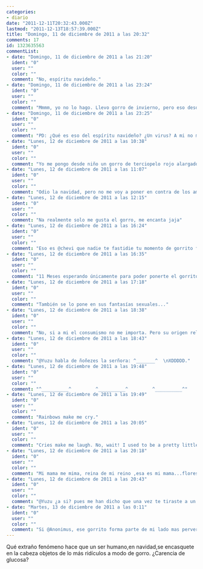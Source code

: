 ```yaml
---
categories:
- diario
date: "2011-12-11T20:32:43.000Z"
lastmod: "2011-12-13T18:57:39.000Z"
title: "Domingo, 11 de diciembre de 2011 a las 20:32"
comments: 17
id: 1323635563
commentList:
- date: "Domingo, 11 de diciembre de 2011 a las 21:20"
  ident: "0"
  user: ""
  color: ""
  comment: "No, espíritu navideño."
- date: "Domingo, 11 de diciembre de 2011 a las 23:24"
  ident: "0"
  user: ""
  color: ""
  comment: "Mmmm, yo no lo hago. Llevo gorro de invierno, pero eso desde hace un mes. Además, si quiero ponerme algo raro en la cabeza tengo muchos otros momentos perfectos para ello."
- date: "Domingo, 11 de diciembre de 2011 a las 23:25"
  ident: "0"
  user: ""
  color: ""
  comment: "PD: ¿Qué es eso del espíritu navideño? ¿Un virus? A mi no me lo peguéis ¬¬"
- date: "Lunes, 12 de diciembre de 2011 a las 10:38"
  ident: "0"
  user: ""
  color: ""
  comment: "Yo me pongo desde niño un gorro de terciopelo rojo alargado y acabado en punta, de la que cuelga un grueso ponpon blanco. El borde de abajo es similar al popon, tambien blanco, y en letras infantiles de purpurina verde se intuye que hace años ponia mi nombre. Y nadie me lo va a joder con sermones anticonsumisno; me encanta ponerme ese gorro durante toda la navidad, aunque casi no me entra..."
- date: "Lunes, 12 de diciembre de 2011 a las 11:07"
  ident: "0"
  user: ""
  color: ""
  comment: "Odio la navidad, pero no me voy a poner en contra de los amantes de ésta. Feliz Vani-Navi-Dad :)"
- date: "Lunes, 12 de diciembre de 2011 a las 12:15"
  ident: "0"
  user: ""
  color: ""
  comment: "Na realmente solo me gusta el gorro, me encanta jaja"
- date: "Lunes, 12 de diciembre de 2011 a las 16:24"
  ident: "0"
  user: ""
  color: ""
  comment: "Eso es @chevi que nadie te fastidie tu momento de gorrito feliz, aunque parezca una tontería realmente tu mensaje dice mas de lo que parece, que la gente les da por quejarse de la navidad, pero que se amarguen ellos si quieren, a los que les gusta que les dejen."
- date: "Lunes, 12 de diciembre de 2011 a las 16:35"
  ident: "0"
  user: ""
  color: ""
  comment: "11 Meses esperando únicamente para poder ponerte el gorrito..jajaja"
- date: "Lunes, 12 de diciembre de 2011 a las 17:18"
  ident: "0"
  user: ""
  color: ""
  comment: "También se lo pone en sus fantasías sexuales..."
- date: "Lunes, 12 de diciembre de 2011 a las 18:38"
  ident: "0"
  user: ""
  color: ""
  comment: "No, si a mi el consumismo no me importa. Pero su origen religioso sí, me repatea. Y ese espíritu buenrrollista de cómo nos queremos todos, cómo queremos a nuestra familia... bah, ñoñeces."
- date: "Lunes, 12 de diciembre de 2011 a las 18:43"
  ident: "0"
  user: ""
  color: ""
  comment: "@Yuzu habla de ñoñezes la serñora: ^_______^  \nXDDDDD."
- date: "Lunes, 12 de diciembre de 2011 a las 19:48"
  ident: "0"
  user: ""
  color: ""
  comment: "^__________^         ^__________^         ^__________^"
- date: "Lunes, 12 de diciembre de 2011 a las 19:49"
  ident: "0"
  user: ""
  color: ""
  comment: "Rainbows make me cry."
- date: "Lunes, 12 de diciembre de 2011 a las 20:05"
  ident: "0"
  user: ""
  color: ""
  comment: "Cries make me laugh. No, wait! I used to be a pretty little flower among pretty little flowers. Where\'s my mom?"
- date: "Lunes, 12 de diciembre de 2011 a las 20:18"
  ident: "0"
  user: ""
  color: ""
  comment: "Mi mama me mima, reina de mi reino ,esa es mi mama...flores mariposas arcoiris plastiliiiina..."
- date: "Lunes, 12 de diciembre de 2011 a las 20:43"
  ident: "0"
  user: ""
  color: ""
  comment: "@Yuzu ¿a si? pues me han dicho que una vez te tiraste a un caballo."
- date: "Martes, 13 de diciembre de 2011 a las 0:11"
  ident: "0"
  user: ""
  color: ""
  comment: "Si @Anonimus, ese gorrito forma parte de mi lado mas perverso tambien... xD"
---
```


Qué extraño fenómeno hace que un ser humano,en navidad,se encasquete en la cabeza objetos de lo más ridículos a modo de gorro. ¿Carencia de glucosa?